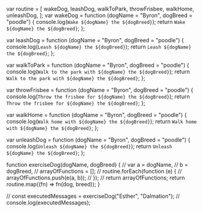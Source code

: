 var routine = [
  wakeDog,
  leashDog,
  walkToPark,
  throwFrisbee,
  walkHome,
  unleashDog,
];
var wakeDog = function (dogName = "Byron", dogBreed = "poodle") {
    console.log(`Wake ${dogName} the ${dogBreed}`);
    return `Wake ${dogName} the ${dogBreed}`;
  };
  
  var leashDog = function (dogName = "Byron", dogBreed = "poodle") {
    console.log(`Leash ${dogName} the ${dogBreed}`);
    return `Leash ${dogName} the ${dogBreed}`;
  };
  
  var walkToPark = function (dogName = "Byron", dogBreed = "poodle") {
    console.log(`Walk to the park with ${dogName} the ${dogBreed}`);
    return `Walk to the park with ${dogName} the ${dogBreed}`;
  };
  
  var throwFrisbee = function (dogName = "Byron", dogBreed = "poodle") {
    console.log(`Throw the frisbee for ${dogName} the ${dogBreed}`);
    return `Throw the frisbee for ${dogName} the ${dogBreed}`;
  };
  
  var walkHome = function (dogName = "Byron", dogBreed = "poodle") {
    console.log(`Walk home with ${dogName} the ${dogBreed}`);
    return `Walk home with ${dogName} the ${dogBreed}`;
  };
  
  var unleashDog = function (dogName = "Byron", dogBreed = "poodle") {
    console.log(`Unleash ${dogName} the ${dogBreed}`);
    return `Unleash ${dogName} the ${dogBreed}`;
  };

function exerciseDog(dogName, dogBreed) {
  //   var a = dogName,
  //     b = dogBreed,
  //     arrayOfFunctions = [];
  //   routine.forEach(function (e) {
  //     arrayOfFunctions.push(e(a, b));
  //   });
  //   return arrayOfFunctions;
  return routine.map((fn) => fn(dog, breed));
}

// const executedMessages = exerciseDog("Esther", "Dalmation");
// console.log(executedMessages);
